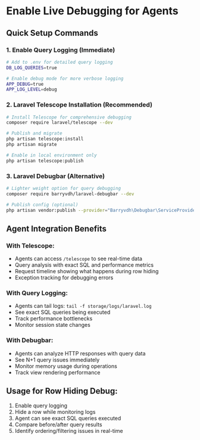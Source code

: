 # Enable Live Debugging for Agents

## Quick Setup Commands

### 1. Enable Query Logging (Immediate)
```bash
# Add to .env for detailed query logging
DB_LOG_QUERIES=true

# Enable debug mode for more verbose logging  
APP_DEBUG=true
APP_LOG_LEVEL=debug
```

### 2. Laravel Telescope Installation (Recommended)
```bash
# Install Telescope for comprehensive debugging
composer require laravel/telescope --dev

# Publish and migrate
php artisan telescope:install
php artisan migrate

# Enable in local environment only
php artisan telescope:publish
```

### 3. Laravel Debugbar (Alternative)
```bash
# Lighter weight option for query debugging
composer require barryvdh/laravel-debugbar --dev

# Publish config (optional)
php artisan vendor:publish --provider="Barryvdh\Debugbar\ServiceProvider"
```

## Agent Integration Benefits

### With Telescope:
- Agents can access `/telescope` to see real-time data
- Query analysis with exact SQL and performance metrics
- Request timeline showing what happens during row hiding
- Exception tracking for debugging errors

### With Query Logging:
- Agents can tail logs: `tail -f storage/logs/laravel.log`
- See exact SQL queries being executed
- Track performance bottlenecks
- Monitor session state changes

### With Debugbar:
- Agents can analyze HTTP responses with query data
- See N+1 query issues immediately
- Monitor memory usage during operations
- Track view rendering performance

## Usage for Row Hiding Debug:
1. Enable query logging
2. Hide a row while monitoring logs
3. Agent can see exact SQL queries executed
4. Compare before/after query results
5. Identify ordering/filtering issues in real-time
